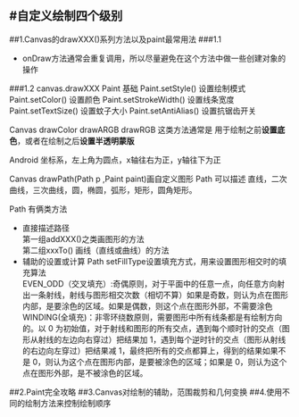 #自定义绘制四个级别
---
##1.Canvas的drawXXX()系列方法以及paint最常用法
###1.1
- onDraw方法通常会重复调用，所以尽量避免在这个方法中做一些创建对象的操作

###1.2 canvas.drawXXX  Paint 基础
Paint.setStyle() 设置绘制模式
Paint.setColor() 设置颜色
Paint.setStrokeWidth() 设置线条宽度
Paint.setTextSize() 设置蚊子大小
Paint.setAntiAlias() 设置抗锯齿开关

Canvas  drawColor drawARGB drawRGB
这类方法通常是 用于绘制之前****设置底色****，或者在绘制之后****设置半透明蒙版****


Android 坐标系，左上角为圆点，x轴往右为正，y轴往下为正

Canvas drawPath(Path p ,Paint paint)画自定义图形
Path 可以描述 直线，二次曲线，三次曲线，圆，椭圆，弧形，矩形，圆角矩形。    


Path 有俩类方法   

- 直接描述路径  
第一组addXXX()之类画图形的方法    
第二组xxxTo() 画线（直线或曲线）的方法  
- 辅助的设置或计算
Path setFillType设置填充方式，用来设置图形相交时的填充算法  
EVEN_ODD（交叉填充）:奇偶原则，对于平面中的任意一点，向任意方向射出一条射线，射线与图形相交次数（相切不算）如果是奇数，则认为点在图形内部，是要涂色的区域。如果是偶数，则这个点在图形外部，不需要涂色      
WINDING(全填充)：非零环绕数原则，需要图形中所有线条都是有绘制方向的。以 0 为初始值，对于射线和图形的所有交点，遇到每个顺时针的交点（图形从射线的左边向右穿过）把结果加 1，遇到每个逆时针的交点（图形从射线的右边向左穿过）把结果减 1，最终把所有的交点都算上，得到的结果如果不是 0，则认为这个点在图形内部，是要被涂色的区域；如果是 0，则认为这个点在图形外部，是不被涂色的区域。




##2.Paint完全攻略
##3.Canvas对绘制的辅助，范围裁剪和几何变换
##4.使用不同的绘制方法来控制绘制顺序
